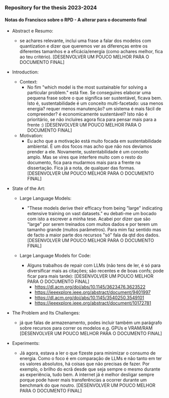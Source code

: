 ### Repository for the thesis 2023-2024

#### Notas do Francisco sobre o RPD - A alterar para o documento final
- Abstract e Resumo:
    - se achares relevante, inclui uma frase a falar dos modelos com quantization e dizer que queremos ver as diferenças entre os diferentes tamanhos e a eficácia/energia (como achares melhor, fica ao teu critério). [DESENVOLVER UM POUCO MELHOR PARA O DOCUMENTO FINAL]

- Introduction:
    - Context:
        - No fim "which model is the most sustainable for solving a particular problem." está fixe. Se conseguires elaborar uma pequena frase sobre o que significa ser sustentável, ficava bem. Isto é, sustentabilidade é um conceito multi-facetado: usa menos energia? requer menos manutenção? um sistema é mais fácil de compreender? é economicamente sustentável? Isto não é prioritário, se não incluíres agora fica para pensar mais para a frente :) [DESENVOLVER UM POUCO MELHOR PARA O DOCUMENTO FINAL]
    - Motivation:
        - Eu acho que a motivação está muito focada em sustentabilidade ambiental. É um dos focos mas acho que não nos devíamos prender a ele. Novamente, sustentabilidade é um conceito amplo. Mas se vires que interfere muito com o resto do documento, fica para mudarmos mais para a frente na dissertação. Fica já a nota, de qualquer das formas. [DESENVOLVER UM POUCO MELHOR PARA O DOCUMENTO FINAL]
    
- State of the Art:
    - Large Language Models:
        - "These models derive their efficacy from being ”large” indicating extensive training on vast datasets." eu debati-me um bocado com isto a escrever a minha tese. Acabei por dizer que são "large" por serem treinados com muitos dados e por terem um tamanho grande (muitos parâmetros). Para mim faz sentido mas de facto a maior parte dos recursos "só" fala da qtd dos dados. [DESENVOLVER UM POUCO MELHOR PARA O DOCUMENTO FINAL]

    - Large Language Models for Code:
        - Alguns trabalhos de repair com LLMs (não tens de ler, é só para diversificar mais as citações; são recentes e de boas confs; pode ficar para mais tarde): [DESENVOLVER UM POUCO MELHOR PARA O DOCUMENTO FINAL]
            - https://dl.acm.org/doi/abs/10.1145/3623476.3623522
            - https://ieeexplore.ieee.org/abstract/document/9401997
            - https://dl.acm.org/doi/abs/10.1145/3540250.3549101
            - https://ieeexplore.ieee.org/abstract/document/10172781
    
- The Problem and Its Challenges:
    - já que falas de armazenamento, podes incluir também um parágrafo sobre recursos para correr os modelos e.g. GPUs e VRAM/RAM [DESENVOLVER UM POUCO MELHOR PARA O DOCUMENTO FINAL]


- Experiments:
    - Já agora, estava a ler o que fizeste para minimizar o consumo de energia. Como o foco é em comparação de LLMs e não tanto em ter os valores absolutos, há coisas que não precisas de fazer. Por exemplo, o brilho do ecrã desde que seja sempre o mesmo durante as experiência, tudo bem. A internet já é melhor desligar sempre porque pode haver mais transferências a ocorrer durante um benchmark do que noutro. [DESENVOLVER UM POUCO MELHOR PARA O DOCUMENTO FINAL]
